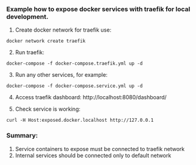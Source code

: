 ### Example how to expose docker services with traefik for local development.

1. Create docker network for traefik use:
```shell
docker network create traefik
```

2. Run traefik:
```shell
docker-compose -f docker-compose.traefik.yml up -d
```

3. Run any other services, for example:
```shell
docker-compose -f docker-compose.service.yml up -d
```

4. Access traefik dashboard: http://localhost:8080/dashboard/

5. Check service is working:
```shell
curl -H Host:exposed.docker.localhost http://127.0.0.1
```

### Summary:
1. Service containers to expose must be connected to traefik network
2. Internal services should be connected only to default network